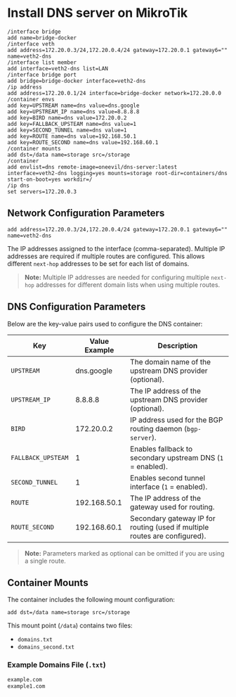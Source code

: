 # Install DNS server on MikroTik

```
/interface bridge
add name=bridge-docker
/interface veth
add address=172.20.0.3/24,172.20.0.4/24 gateway=172.20.0.1 gateway6="" name=veth2-dns
/interface list member
add interface=veth2-dns list=LAN
/interface bridge port
add bridge=bridge-docker interface=veth2-dns
/ip address
add address=172.20.0.1/24 interface=bridge-docker network=172.20.0.0
/container envs
add key=UPSTREAM name=dns value=dns.google
add key=UPSTREAM_IP name=dns value=8.8.8.8
add key=BIRD name=dns value=172.20.0.2
add key=FALLBACK_UPSTEAM name=dns value=1
add key=SECOND_TUNNEL name=dns value=1
add key=ROUTE name=dns value=192.168.50.1
add key=ROUTE_SECOND name=dns value=192.168.60.1
/container mounts
add dst=/data name=storage src=/storage
/container
add envlist=dns remote-image=oneevil/dns-server:latest interface=veth2-dns logging=yes mounts=storage root-dir=containers/dns start-on-boot=yes workdir=/
/ip dns
set servers=172.20.0.3

```

## Network Configuration Parameters

```text
add address=172.20.0.3/24,172.20.0.4/24 gateway=172.20.0.1 gateway6="" name=veth2-dns
```

The IP addresses assigned to the interface (comma-separated). Multiple IP addresses are required if multiple routes are configured. This allows different `next-hop` addresses to be set for each list of domains.

> **Note:** Multiple IP addresses are needed for configuring multiple `next-hop` addresses for different domain lists when using multiple routes.

## DNS Configuration Parameters

Below are the key-value pairs used to configure the DNS container:

| Key                  | Value Example       | Description                                                                 |
|----------------------|---------------------|-----------------------------------------------------------------------------|
| `UPSTREAM`           | dns.google          | The domain name of the upstream DNS provider (optional).                   |
| `UPSTREAM_IP`        | 8.8.8.8             | The IP address of the upstream DNS provider (optional).                    |
| `BIRD`               | 172.20.0.2          | IP address used for the BGP routing daemon (`bgp-server`).                 |
| `FALLBACK_UPSTEAM`   | 1                   | Enables fallback to secondary upstream DNS (`1` = enabled).                |
| `SECOND_TUNNEL`      | 1                   | Enables second tunnel interface (`1` = enabled).                           |
| `ROUTE`              | 192.168.50.1        | The IP address of the gateway used for routing.                            |
| `ROUTE_SECOND`       | 192.168.60.1        | Secondary gateway IP for routing (used if multiple routes are configured). |

> **Note:** Parameters marked as optional can be omitted if you are using a single route.

## Container Mounts

The container includes the following mount configuration:

```
add dst=/data name=storage src=/storage
```

This mount point (`/data`) contains two files:

- `domains.txt`
- `domains_second.txt`

### Example Domains File (`.txt`)

```txt
example.com
example1.com
```

